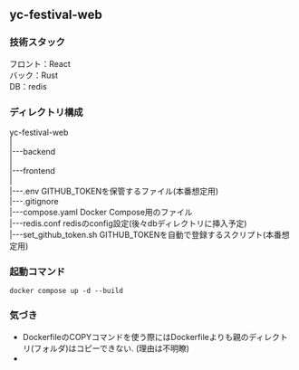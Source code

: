 ## yc-festival-web

### 技術スタック
フロント：React  
バック：Rust  
DB：redis

### ディレクトリ構成
yc-festival-web  
|  
|---backend  
|  
|---frontend  
|  
|---.env GITHUB_TOKENを保管するファイル(本番想定用)  
|---.gitignore  
|---compose.yaml Docker Compose用のファイル  
|---redis.conf redisのconfig設定(後々dbディレクトリに挿入予定)  
|---set_github_token.sh GITHUB_TOKENを自動で登録するスクリプト(本番想定用)  

### 起動コマンド
```bash:terminal
docker compose up -d --build
```

### 気づき
- DockerfileのCOPYコマンドを使う際にはDockerfileよりも親のディレクトリ(フォルダ)はコピーできない. (理由は不明瞭)
- 